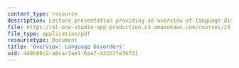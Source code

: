 ```yaml
---
content_type: resource
description: Lecture presentation providing an overview of language disorders.
file: https://ol-ocw-studio-app-production.s3.amazonaws.com/courses/24-947-language-disorders-in-children-spring-2013/448b89c2a0ca7ae16aa7431b7fe36721_MIT24_947S13_OvrviwLnguge.pdf
file_type: application/pdf
resourcetype: Document
title: 'Overview: Language Disorders'
uid: 448b89c2-a0ca-7ae1-6aa7-431b7fe36721
---
```

